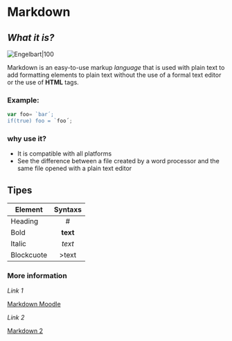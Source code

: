 # Markdown

## *What it is?*

![Engelbart|100](https://upload.wikimedia.org/wikipedia/commons/thumb/4/48/Markdown-mark.svg/1200px-Markdown-mark.svg.png)


Markdown is an easy-to-use markup *language* that is used with plain text to add
formatting elements to plain text without the use of a formal text editor or the
use of **HTML** tags.

### Example:
```Javascript
var foo= `bar´;
if(true) foo = `foo´;
```


### why use it?

* It is compatible with all platforms
* See the difference between a file created by a word processor and the same 
file opened with a plain text editor


## Tipes

| Element  | Syntaxs |
| ------------- |:-------------:|
|  Heading    | #
| Bold     | **text**     |
| Italic     | *text*     |
|Blockcuote| >text |



### More information 
 *Link 1*
 
 [Markdown Moodle](https://educacionadistancia.juntadeandalucia.es/centros/cadiz/course/view.php?id=4443)
 
 *Link 2*
 
[Markdown 2]()
 